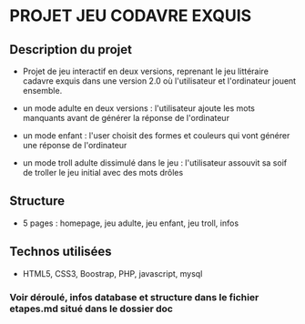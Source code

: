 # PROJET JEU CODAVRE EXQUIS

## Description du projet

* Projet de jeu interactif en deux versions, reprenant le jeu littéraire cadavre exquis dans une version 2.0 où l'utilisateur et l'ordinateur jouent ensemble.

* un mode adulte en deux versions : l'utilisateur ajoute les mots manquants avant de générer la réponse de l'ordinateur
* un mode enfant : l'user choisit des formes et couleurs qui vont générer une réponse de l'ordinateur
* un mode troll adulte dissimulé dans le jeu : l'utilisateur assouvit sa soif de troller le jeu initial avec des mots drôles

## Structure

* 5 pages : homepage, jeu adulte, jeu enfant, jeu troll, infos

## Technos utilisées

* HTML5, CSS3, Boostrap, PHP, javascript, mysql
  
### Voir déroulé, infos database et structure dans le fichier etapes.md situé dans le dossier doc
  